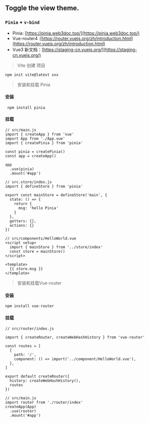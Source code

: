 ## Toggle the view theme.
### `Pinia` + `v-bind`
- Pinia: [https://pinia.web3doc.top/](https://pinia.web3doc.top/)
- Vue-router4 :[https://router.vuejs.org/zh/introduction.html](https://router.vuejs.org/zh/introduction.html)
- Vue3 新文档：[https://staging-cn.vuejs.org/](https://staging-cn.vuejs.org/)

> Vite 创建 项目

`npm init vite@latest xxx`

> 安装和挂载 Pinia
#### 安装
```
 npm install pinia
```
#### 挂载
```
// src/main.js
import { createApp } from 'vue'
import App from './App.vue'
import { createPinia } from 'pinia'

const pinia = createPinia()
const app = createApp()

app
  .use(pinia)
  .mount('#app')
```
```
// src.store/index.js
import { defineStore } from 'pinia'

export const mainStore = defineStore('main', {
  state: () => {
    return {
      msg: 'hello Pinia'
    }
  },
  getters: {},
  actions: {}
})
```
```
// src/components/HelloWorld.vue
<script setup>
  import { mainStore } from '../store/index'
  const store = mainStore()
</script>

<template>
  {{ store.msg }}
</template>
```

> 安装和挂载Vue-router

#### 安装
`npm install vue-router`

#### 挂载
```
// src/router/index.js

import { createRouter, createWebHashHistory } from 'vue-router'

const routes = [
  {
    path: '/',
    component: () => import('../component/HelloWorld.vue'),
  },
]

export default createRouter({
  history: createWebHashHistory(),
  routes
})

```

```
// src/main.js
import router from './router/index'
createApp(App)
  .use(router)
  .mount('#app')

```
